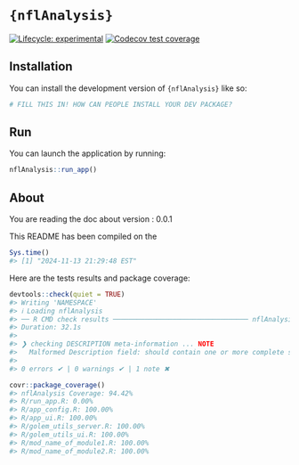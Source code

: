 
<!-- README.md is generated from README.Rmd. Please edit that file -->

# `{nflAnalysis}`

<!-- badges: start -->

[![Lifecycle:
experimental](https://img.shields.io/badge/lifecycle-experimental-orange.svg)](https://lifecycle.r-lib.org/articles/stages.html#experimental)
[![Codecov test
coverage](https://codecov.io/gh/TylerPollard410/nflAnalysis/branch/main/graph/badge.svg)](https://app.codecov.io/gh/TylerPollard410/nflAnalysis?branch=main)
<!-- badges: end -->

## Installation

You can install the development version of `{nflAnalysis}` like so:

``` r
# FILL THIS IN! HOW CAN PEOPLE INSTALL YOUR DEV PACKAGE?
```

## Run

You can launch the application by running:

``` r
nflAnalysis::run_app()
```

## About

You are reading the doc about version : 0.0.1

This README has been compiled on the

``` r
Sys.time()
#> [1] "2024-11-13 21:29:48 EST"
```

Here are the tests results and package coverage:

``` r
devtools::check(quiet = TRUE)
#> Writing 'NAMESPACE'
#> ℹ Loading nflAnalysis
#> ── R CMD check results ────────────────────────────────── nflAnalysis 0.0.1 ────
#> Duration: 32.1s
#> 
#> ❯ checking DESCRIPTION meta-information ... NOTE
#>   Malformed Description field: should contain one or more complete sentences.
#> 
#> 0 errors ✔ | 0 warnings ✔ | 1 note ✖
```

``` r
covr::package_coverage()
#> nflAnalysis Coverage: 94.42%
#> R/run_app.R: 0.00%
#> R/app_config.R: 100.00%
#> R/app_ui.R: 100.00%
#> R/golem_utils_server.R: 100.00%
#> R/golem_utils_ui.R: 100.00%
#> R/mod_name_of_module1.R: 100.00%
#> R/mod_name_of_module2.R: 100.00%
```
